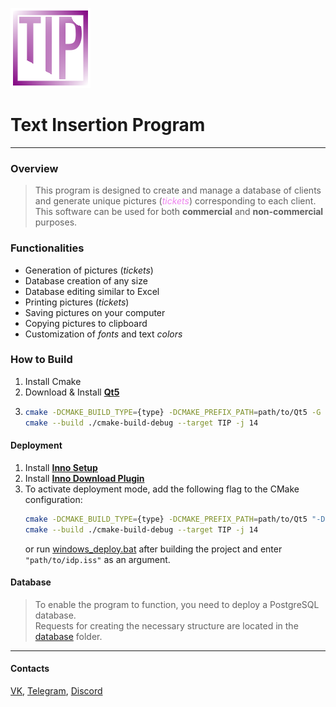 ![TIP](icon.png)

# Text Insertion Program 

---

### **Overview**
> This program is designed to create and manage a database of clients<br>
> and generate unique pictures (<font color='ee82ee'>_tickets_</font>) corresponding to each client.<br>
> This software can be used for both **commercial** and **non-commercial** purposes.<br>

### **Functionalities**
* Generation of pictures (_tickets_)
* Database creation of any size
* Database editing similar to Excel
* Printing pictures (_tickets_)
* Saving pictures on your computer
* Copying pictures to clipboard
* Customization of _fonts_ and text _colors_

### **How to Build**
1. Install Cmake
2. Download & Install **[Qt5][4]**
3. ```sh
   cmake -DCMAKE_BUILD_TYPE={type} -DCMAKE_PREFIX_PATH=path/to/Qt5 -G {generator} -B ./cmake-build-{type} 
   cmake --build ./cmake-build-debug --target TIP -j 14
   ```

#### **Deployment**
1. Install **[Inno Setup][5]**
2. Install **[Inno Download Plugin][6]**
3. To activate deployment mode, add the following flag to the CMake configuration:
   ```sh
   cmake -DCMAKE_BUILD_TYPE={type} -DCMAKE_PREFIX_PATH=path/to/Qt5 "-DDEPLOY_DEPENDENCY=\"path/to/idp.iss\"" -G {generator} -B ./cmake-build-{type} 
   cmake --build ./cmake-build-debug --target TIP -j 14
   ```
   or run [windows_deploy.bat][8] after building the project and enter `"path/to/idp.iss"` as an argument.

#### **Database**
> To enable the program to function, you need to deploy a PostgreSQL database.<br>
> Requests for creating the necessary structure are located in the [database][7] folder.

---

#### **Contacts**

[VK][1], [Telegram][2], [Discord][3]

[1]: https://vk.com/pavel.cmake
[2]: https://t.me/pavel_cpp
[3]: https://discordapp.com/users/427479608321900545/
[4]: https://cybersoft.ru/razrabotka/redaktory/208-qt.html
[5]: https://jrsoftware.org/isinfo.php
[6]: https://mitrichsoftware.wordpress.com/inno-setup-tools/inno-download-plugin/
[7]: ./deployment/database
[8]: ./deployment/deploy_windows.bat
